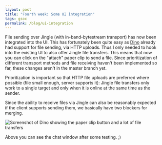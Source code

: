 ```yaml
---
layout: post
title: "Fourth week: Some UI integration"
tags: gsoc
permalink: /blog/ui-integration
---
```


File sending over Jingle (with in-band-bytestream transport) has now been
integrated into the UI. This has fortunately been quite easy as
[Dino](https://dino.im/) already had support for file sending, via HTTP
uploads. Thus I only needed to hook into the existing UI to also offer Jingle
file transfers. This means that now you can click on the "attach" paper clip to
send a file. Since prioritization of different transport methods and file
receiving haven't been implemented so far, these changes aren't in the master
branch yet.

Prioritization is important so that HTTP file uploads are preferred where
possible (file small enough, server supports it): Jingle file transfers only
work to a single target and only when it is online at the same time as the
sender.

Since the ability to receive files via Jingle can also be reasonably expected
if the client supports sending them, we basically have two blockers for
merging.

![Screenshot of Dino showing the paper clip button and a lot of file transfers]({{site.baseurl}}/assets/2019-06-27-ui-integration-screenshot.png)

Above you can see the chat window after some testing. ;)
